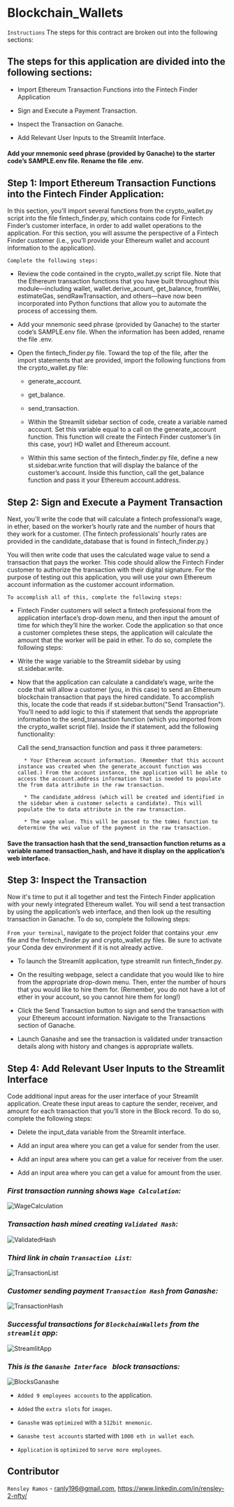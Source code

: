 # Blockchain_Wallets  

`Instructions`
The steps for this contract are broken out into the following sections:  

## The steps for this application are divided into the following sections:  

   * Import Ethereum Transaction Functions into the Fintech Finder Application  

   * Sign and Execute a Payment Transaction.  

   * Inspect the Transaction on Ganache.  

   * Add Relevant User Inputs to the Streamlit Interface.  

#### Add your mnemonic seed phrase (provided by Ganache) to the starter code’s SAMPLE.env file. Rename the file .env.  


## Step 1: Import Ethereum Transaction Functions into the Fintech Finder Application:  

In this section, you'll import several functions from the crypto_wallet.py script into the file fintech_finder.py, which contains code for Fintech Finder’s customer interface, in order to add wallet operations to the application. For this section, you will assume the perspective of a Fintech Finder customer (i.e., you’ll provide your Ethereum wallet and account information to the application).  

`Complete the following steps:`  

   * Review the code contained in the crypto_wallet.py script file. Note that the Ethereum transaction functions that you have built throughout this module—including wallet, wallet.derive_acount, get_balance, fromWei, estimateGas, sendRawTransaction, and others—have now been incorporated into Python functions that allow you to automate the process of accessing them.    

   * Add your mnemonic seed phrase (provided by Ganache) to the starter code’s SAMPLE.env file. When the information has been added, rename the file .env.  

   * Open the fintech_finder.py file. Toward the top of the file, after the import statements that are provided, import the following functions from the crypto_wallet.py file:  

       * generate_account.  

       * get_balance.  

       * send_transaction.  

       * Within the Streamlit sidebar section of code, create a variable named account. Set this variable equal to a call on the generate_account function. This function will create the Fintech Finder customer’s (in this case, your) HD wallet and Ethereum account.  

       * Within this same section of the fintech_finder.py file, define a new st.sidebar.write function that will display the balance of the customer’s account. Inside this function, call the get_balance function and pass it your Ethereum account.address.  


## Step 2: Sign and Execute a Payment Transaction  
Next, you'll write the code that will calculate a fintech professional’s wage, in ether, based on the worker’s hourly rate and the number of hours that they work for a customer. (The fintech professionals’ hourly rates are provided in the candidate_database that is found in fintech_finder.py.)  

You will then write code that uses the calculated wage value to send a transaction that pays the worker. This code should allow the Fintech Finder customer to authorize the transaction with their digital signature. For the purpose of testing out this application, you will use your own Ethereum account information as the customer account information.  

`To accomplish all of this, complete the following steps:`  

   * Fintech Finder customers will select a fintech professional from the application interface’s drop-down menu, and then input the amount of time for which they’ll hire the worker. Code the application so that once a customer completes these steps, the application will calculate the amount that the worker will be paid in ether. To do so, complete the following steps:  

   * Write the wage variable to the Streamlit sidebar by using st.sidebar.write.  

   * Now that the application can calculate a candidate’s wage, write the code that will allow a customer (you, in this case) to send an Ethereum blockchain transaction that pays the hired candidate. To accomplish this, locate the code that reads if st.sidebar.button("Send Transaction"). You’ll need to add logic to this if statement that sends the appropriate information to the send_transaction function (which you imported from the crypto_wallet script file). Inside the if statement, add the following functionality:  

        Call the send_transaction function and pass it three parameters: 

           * Your Ethereum account information. (Remember that this account instance was created when the generate_account function was called.) From the account instance, the application will be able to access the account.address information that is needed to populate the from data attribute in the raw transaction.  

           * The candidate_address (which will be created and identified in the sidebar when a customer selects a candidate). This will populate the to data attribute in the raw transaction.  

           * The wage value. This will be passed to the toWei function to determine the wei value of the payment in the raw transaction.  

#### Save the transaction hash that the send_transaction function returns as a variable named transaction_hash, and have it display on the application’s web interface.  


## Step 3: Inspect the Transaction  
Now it's time to put it all together and test the Fintech Finder application with your newly integrated Ethereum wallet. You will send a test transaction by using the application’s web interface, and then look up the resulting transaction in Ganache. To do so, complete the following steps:  

`From your terminal`, navigate to the project folder that contains your .env file and the fintech_finder.py and crypto_wallet.py files. Be sure to activate your Conda dev environment if it is not already active.  

   * To launch the Streamlit application, type streamlit run fintech_finder.py.  

   * On the resulting webpage, select a candidate that you would like to hire from the appropriate drop-down menu. Then, enter the number of hours that you would like to hire them for. (Remember, you do not have a lot of ether in your account, so you cannot hire them for long!)  

   * Click the Send Transaction button to sign and send the transaction with your Ethereum account information. Navigate to the Transactions section of Ganache.  

   * Launch Ganashe and see the transaction is validated under transaction details along with history and changes is appropriate wallets.  


## Step 4: Add Relevant User Inputs to the Streamlit Interface
Code additional input areas for the user interface of your Streamlit application. Create these input areas to capture the sender, receiver, and amount for each transaction that you’ll store in the Block record. To do so, complete the following steps:  

   * Delete the input_data variable from the Streamlit interface.  

   * Add an input area where you can get a value for sender from the user.  

   * Add an input area where you can get a value for receiver from the user.  

   * Add an input area where you can get a value for amount from the user.  



### *First transaction running shows `Wage Calculation`:* 

![WageCalculation](ImagesPNG/wage_calculation.png)  
 

### *Transaction hash mined creating `Validated Hash`:* 

![ValidatedHash](ImagesPNG/valideted_txn_hash.png) 


### *Third link in chain `Transaction List`:* 

![TransactionList](ImagesPNG/transactions.png)  


### *Customer sending payment `Transaction Hash` from Ganashe:* 

![TransactionHash](ImagesPNG/transaction_hash.png)  


### *Successful transactions for `BlockchainWallets` from the `streamlit` app:* 

![StreamlitApp](ImagesPNG/succesful.png)  


### *This is the `Ganashe Interface ` block transactions:* 

![BlocksGanashe](ImagesPNG/blocks.png)  


* `Added 9 employees accounts` to the application.  

* `Added` the `extra slots` for `images`.  

* `Ganashe` was `optimized` with a `512bit mnemonic`.  

* `Ganashe test accounts` started with `1000 eth in wallet each`.  

* `Application` is `optimized` to `serve more employees`.  


## Contributor

`Rensley Ramos` - ranly196@gmail.com, https://www.linkedin.com/in/rensley-2-nfty/  